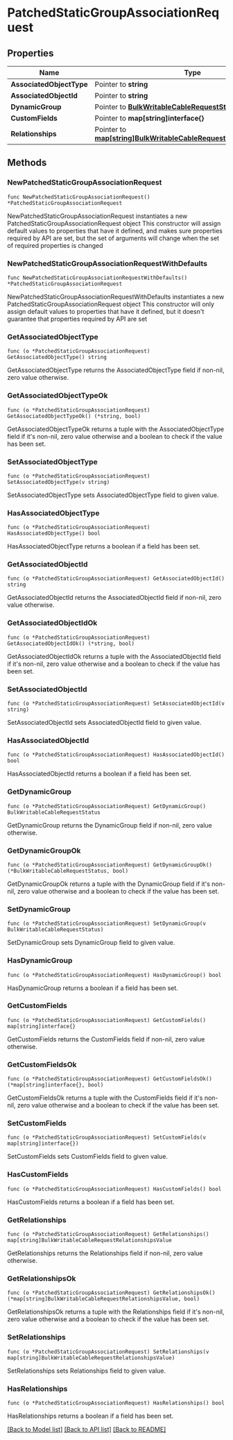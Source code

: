 # PatchedStaticGroupAssociationRequest

## Properties

Name | Type | Description | Notes
------------ | ------------- | ------------- | -------------
**AssociatedObjectType** | Pointer to **string** |  | [optional] 
**AssociatedObjectId** | Pointer to **string** |  | [optional] 
**DynamicGroup** | Pointer to [**BulkWritableCableRequestStatus**](BulkWritableCableRequestStatus.md) |  | [optional] 
**CustomFields** | Pointer to **map[string]interface{}** |  | [optional] 
**Relationships** | Pointer to [**map[string]BulkWritableCableRequestRelationshipsValue**](BulkWritableCableRequestRelationshipsValue.md) |  | [optional] 

## Methods

### NewPatchedStaticGroupAssociationRequest

`func NewPatchedStaticGroupAssociationRequest() *PatchedStaticGroupAssociationRequest`

NewPatchedStaticGroupAssociationRequest instantiates a new PatchedStaticGroupAssociationRequest object
This constructor will assign default values to properties that have it defined,
and makes sure properties required by API are set, but the set of arguments
will change when the set of required properties is changed

### NewPatchedStaticGroupAssociationRequestWithDefaults

`func NewPatchedStaticGroupAssociationRequestWithDefaults() *PatchedStaticGroupAssociationRequest`

NewPatchedStaticGroupAssociationRequestWithDefaults instantiates a new PatchedStaticGroupAssociationRequest object
This constructor will only assign default values to properties that have it defined,
but it doesn't guarantee that properties required by API are set

### GetAssociatedObjectType

`func (o *PatchedStaticGroupAssociationRequest) GetAssociatedObjectType() string`

GetAssociatedObjectType returns the AssociatedObjectType field if non-nil, zero value otherwise.

### GetAssociatedObjectTypeOk

`func (o *PatchedStaticGroupAssociationRequest) GetAssociatedObjectTypeOk() (*string, bool)`

GetAssociatedObjectTypeOk returns a tuple with the AssociatedObjectType field if it's non-nil, zero value otherwise
and a boolean to check if the value has been set.

### SetAssociatedObjectType

`func (o *PatchedStaticGroupAssociationRequest) SetAssociatedObjectType(v string)`

SetAssociatedObjectType sets AssociatedObjectType field to given value.

### HasAssociatedObjectType

`func (o *PatchedStaticGroupAssociationRequest) HasAssociatedObjectType() bool`

HasAssociatedObjectType returns a boolean if a field has been set.

### GetAssociatedObjectId

`func (o *PatchedStaticGroupAssociationRequest) GetAssociatedObjectId() string`

GetAssociatedObjectId returns the AssociatedObjectId field if non-nil, zero value otherwise.

### GetAssociatedObjectIdOk

`func (o *PatchedStaticGroupAssociationRequest) GetAssociatedObjectIdOk() (*string, bool)`

GetAssociatedObjectIdOk returns a tuple with the AssociatedObjectId field if it's non-nil, zero value otherwise
and a boolean to check if the value has been set.

### SetAssociatedObjectId

`func (o *PatchedStaticGroupAssociationRequest) SetAssociatedObjectId(v string)`

SetAssociatedObjectId sets AssociatedObjectId field to given value.

### HasAssociatedObjectId

`func (o *PatchedStaticGroupAssociationRequest) HasAssociatedObjectId() bool`

HasAssociatedObjectId returns a boolean if a field has been set.

### GetDynamicGroup

`func (o *PatchedStaticGroupAssociationRequest) GetDynamicGroup() BulkWritableCableRequestStatus`

GetDynamicGroup returns the DynamicGroup field if non-nil, zero value otherwise.

### GetDynamicGroupOk

`func (o *PatchedStaticGroupAssociationRequest) GetDynamicGroupOk() (*BulkWritableCableRequestStatus, bool)`

GetDynamicGroupOk returns a tuple with the DynamicGroup field if it's non-nil, zero value otherwise
and a boolean to check if the value has been set.

### SetDynamicGroup

`func (o *PatchedStaticGroupAssociationRequest) SetDynamicGroup(v BulkWritableCableRequestStatus)`

SetDynamicGroup sets DynamicGroup field to given value.

### HasDynamicGroup

`func (o *PatchedStaticGroupAssociationRequest) HasDynamicGroup() bool`

HasDynamicGroup returns a boolean if a field has been set.

### GetCustomFields

`func (o *PatchedStaticGroupAssociationRequest) GetCustomFields() map[string]interface{}`

GetCustomFields returns the CustomFields field if non-nil, zero value otherwise.

### GetCustomFieldsOk

`func (o *PatchedStaticGroupAssociationRequest) GetCustomFieldsOk() (*map[string]interface{}, bool)`

GetCustomFieldsOk returns a tuple with the CustomFields field if it's non-nil, zero value otherwise
and a boolean to check if the value has been set.

### SetCustomFields

`func (o *PatchedStaticGroupAssociationRequest) SetCustomFields(v map[string]interface{})`

SetCustomFields sets CustomFields field to given value.

### HasCustomFields

`func (o *PatchedStaticGroupAssociationRequest) HasCustomFields() bool`

HasCustomFields returns a boolean if a field has been set.

### GetRelationships

`func (o *PatchedStaticGroupAssociationRequest) GetRelationships() map[string]BulkWritableCableRequestRelationshipsValue`

GetRelationships returns the Relationships field if non-nil, zero value otherwise.

### GetRelationshipsOk

`func (o *PatchedStaticGroupAssociationRequest) GetRelationshipsOk() (*map[string]BulkWritableCableRequestRelationshipsValue, bool)`

GetRelationshipsOk returns a tuple with the Relationships field if it's non-nil, zero value otherwise
and a boolean to check if the value has been set.

### SetRelationships

`func (o *PatchedStaticGroupAssociationRequest) SetRelationships(v map[string]BulkWritableCableRequestRelationshipsValue)`

SetRelationships sets Relationships field to given value.

### HasRelationships

`func (o *PatchedStaticGroupAssociationRequest) HasRelationships() bool`

HasRelationships returns a boolean if a field has been set.


[[Back to Model list]](../README.md#documentation-for-models) [[Back to API list]](../README.md#documentation-for-api-endpoints) [[Back to README]](../README.md)


